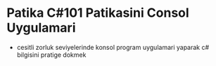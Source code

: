 # Patika C#101 Patikasini Consol Uygulamari
* cesitli zorluk seviyelerinde konsol program uygulamari yaparak c# bilgisini pratige dokmek


